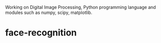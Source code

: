 Working on Digital Image Processing, Python programming language and modules such as numpy, scipy, matplotlib.
# face-recognition
